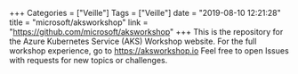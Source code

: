 +++
Categories = ["Veille"]
Tags = ["Veille"]
date = "2019-08-10 12:21:28"
title = "microsoft/aksworkshop"
link = "https://github.com/microsoft/aksworkshop"
+++
This is the repository for the Azure Kubernetes Service (AKS) Workshop website. For the full workshop experience, go to https://aksworkshop.io Feel free to open Issues with requests for new topics or challenges.